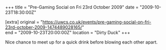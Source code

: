 +++
title = "Pre-Gaming Social on Fri 23rd October 2009"
date = "2009-10-23T18:30:00Z"

[extra]
original = "https://uwcs.co.uk/events/pre-gaming-social-on-fri-23rd-october-2009-1474489028165/"    
end = "2009-10-23T20:00:00Z"
location = "Dirty Duck"
+++

Nice chance to meet up for a quick drink before blowing each other apart.

